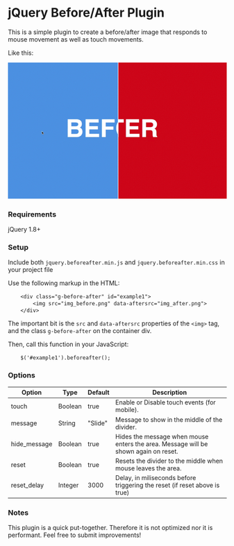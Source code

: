 # jQuery Before/After Plugin

This is a simple plugin to create a before/after image that responds to mouse movement as well as touch movements.

Like this:

![Before/After](before_after.gif?raw=True)

### Requirements

jQuery 1.8+

### Setup

Include both `jquery.beforeafter.min.js` and `jquery.beforeafter.min.css` in your project file

Use the following markup in the HTML:

```
    <div class="g-before-after" id="example1">
        <img src="img_before.png" data-aftersrc="img_after.png">
    </div>
```

The important bit is the `src` and `data-aftersrc` properties of the `<img>` tag, and the class `g-before-after` on the container div.

Then, call this function in your JavaScript:

```
    $('#example1').beforeafter();
```

### Options

| Option       | Type    | Default | Description                                                                         |
|--------------|---------|---------|-------------------------------------------------------------------------------------|
| touch        | Boolean | true    | Enable or Disable touch events (for mobile).                                        |
| message      | String  | "Slide" | Message to show in the middle of the divider.                                       |
| hide_message | Boolean | true    | Hides the message when mouse enters the area. Message will be shown again on reset. |
| reset        | Boolean | true    | Resets the divider to the middle when mouse leaves the area.                        |
| reset_delay  | Integer | 3000    | Delay, in miliseconds before triggering the reset (if reset above is true)          |


### Notes

This plugin is a quick put-together. Therefore it is not optimized nor it is performant. Feel free to submit improvements!
